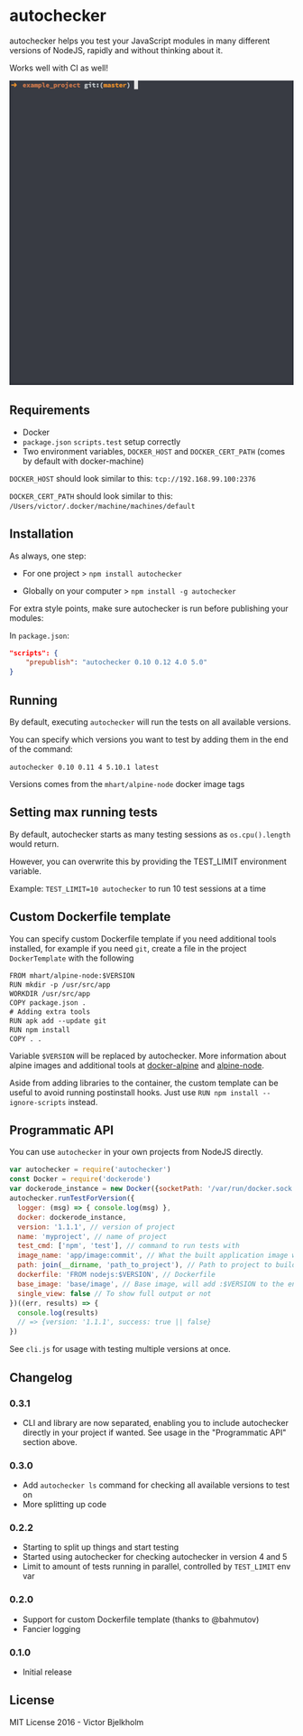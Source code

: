 # autochecker

autochecker helps you test your JavaScript modules in many different versions of NodeJS, rapidly and without thinking about it.

Works well with CI as well!

<p align="center">
  <img src="./demo.gif" alt="Demonstration of functionality">
</p>

## Requirements

* Docker
* `package.json` `scripts.test` setup correctly
* Two environment variables, `DOCKER_HOST` and `DOCKER_CERT_PATH` (comes by default with docker-machine)

`DOCKER_HOST` should look similar to this: `tcp://192.168.99.100:2376`

`DOCKER_CERT_PATH` should look similar to this: `/Users/victor/.docker/machine/machines/default`

## Installation

As always, one step:

* For one project > `npm install autochecker`

* Globally on your computer > `npm install -g autochecker`

For extra style points, make sure autochecker is run before publishing your modules:

In `package.json`:

```json
"scripts": {
	"prepublish": "autochecker 0.10 0.12 4.0 5.0"
}
```

## Running

By default, executing `autochecker` will run the tests on all available versions.

You can specify which versions you want to test by adding them in the end of the command:

`autochecker 0.10 0.11 4 5.10.1 latest`

Versions comes from the `mhart/alpine-node` docker image tags

## Setting max running tests

By default, autochecker starts as many testing sessions as `os.cpu().length` would return. 

However, you can overwrite this by providing the TEST_LIMIT environment variable.

Example: `TEST_LIMIT=10 autochecker` to run 10 test sessions at a time

## Custom Dockerfile template

You can specify custom Dockerfile template if you need additional tools installed, for
example if you need `git`, create a file in the project `DockerTemplate` with the following

```
FROM mhart/alpine-node:$VERSION
RUN mkdir -p /usr/src/app
WORKDIR /usr/src/app
COPY package.json .
# Adding extra tools
RUN apk add --update git
RUN npm install
COPY . .
```

Variable `$VERSION` will be replaced by autochecker. More information about alpine images
and additional tools at 
[docker-alpine](https://github.com/gliderlabs/docker-alpine/blob/master/docs/usage.md) and
[alpine-node](https://github.com/mhart/alpine-node).

Aside from adding libraries to the container, the custom template can be useful to avoid running postinstall
hooks. Just use `RUN npm install --ignore-scripts` instead.

## Programmatic API

You can use `autochecker` in your own projects from NodeJS directly.

```javascript
var autochecker = require('autochecker')
const Docker = require('dockerode')
var dockerode_instance = new Docker({socketPath: '/var/run/docker.sock'});
autochecker.runTestForVersion({
  logger: (msg) => { console.log(msg) },
  docker: dockerode_instance,
  version: '1.1.1', // version of project
  name: 'myproject', // name of project
  test_cmd: ['npm', 'test'], // command to run tests with
  image_name: 'app/image:commit', // What the built application image will be called
  path: join(__dirname, 'path_to_project'), // Path to project to build
  dockerfile: 'FROM nodejs:$VERSION', // Dockerfile
  base_image: 'base/image', // Base image, will add :$VERSION to the end
  single_view: false // To show full output or not
})((err, results) => {
  console.log(results)
  // => {version: '1.1.1', success: true || false}
})
```

See `cli.js` for usage with testing multiple versions at once.

## Changelog

### 0.3.1

* CLI and library are now separated, enabling you to include autochecker directly in your project
if wanted. See usage in the "Programmatic API" section above.

### 0.3.0

* Add `autochecker ls` command for checking all available versions to test on
* More splitting up code

### 0.2.2

* Starting to split up things and start testing
* Started using autochecker for checking autochecker in version 4 and 5
* Limit to amount of tests running in parallel, controlled by `TEST_LIMIT` env var

### 0.2.0

* Support for custom Dockerfile template (thanks to @bahmutov)
* Fancier logging

### 0.1.0

* Initial release

## License

MIT License 2016 - Victor Bjelkholm
